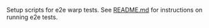 Setup scripts for e2e warp tests. See [README.md](../e2e-aptos/README.md) for instructions on running e2e tests.
